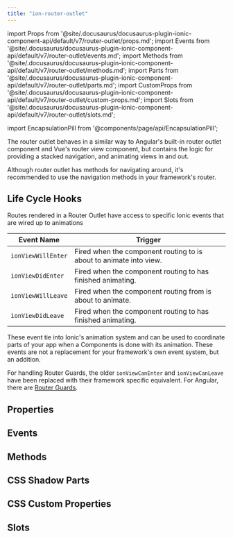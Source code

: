 ```yaml
---
title: "ion-router-outlet"
---
```


import Props from '@site/.docusaurus/docusaurus-plugin-ionic-component-api/default/v7/router-outlet/props.md';
import Events from '@site/.docusaurus/docusaurus-plugin-ionic-component-api/default/v7/router-outlet/events.md';
import Methods from '@site/.docusaurus/docusaurus-plugin-ionic-component-api/default/v7/router-outlet/methods.md';
import Parts from '@site/.docusaurus/docusaurus-plugin-ionic-component-api/default/v7/router-outlet/parts.md';
import CustomProps from '@site/.docusaurus/docusaurus-plugin-ionic-component-api/default/v7/router-outlet/custom-props.md';
import Slots from '@site/.docusaurus/docusaurus-plugin-ionic-component-api/default/v7/router-outlet/slots.md';



import EncapsulationPill from '@components/page/api/EncapsulationPill';

<EncapsulationPill type="shadow" />


The router outlet behaves in a similar way to Angular's built-in router outlet component and Vue's router view component, but contains the logic for providing a stacked navigation, and animating views in and out.

Although router outlet has methods for navigating around, it's recommended to use the navigation methods in your framework's router.

## Life Cycle Hooks

Routes rendered in a Router Outlet have access to specific Ionic events that are wired up to animations


| Event Name         | Trigger                                                            |
|--------------------|--------------------------------------------------------------------|
| `ionViewWillEnter` | Fired when the component routing to is about to animate into view. |
| `ionViewDidEnter`  | Fired when the component routing to has finished animating.        |
| `ionViewWillLeave` | Fired when the component routing from is about to animate.         |
| `ionViewDidLeave`  | Fired when the component routing to has finished animating.        |


These event tie into Ionic's animation system and can be used to coordinate parts of your app when a Components is done with its animation. These events are not a replacement for your framework's own event system, but an addition.

For handling Router Guards, the older `ionViewCanEnter` and `ionViewCanLeave` have been replaced with their framework specific equivalent. For Angular, there are [Router Guards](https://angular.io/guide/router#milestone-5-route-guards).




## Properties
<Props />

## Events
<Events />

## Methods
<Methods />

## CSS Shadow Parts
<Parts />

## CSS Custom Properties
<CustomProps />

## Slots
<Slots />